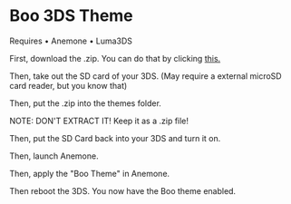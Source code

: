 # Boo 3DS Theme

Requires
• Anemone
• Luma3DS

First, download the .zip. You can do that by clicking [this.](https://github.com/boocifer1/boo-3DS/blob/main/Themes/BoociferTheCatTheme.zip?raw=true)

Then, take out the SD card of your 3DS. (May require a external microSD card reader, but you know that)

Then, put the .zip into the themes folder. 

NOTE: DON'T EXTRACT IT! Keep it as a .zip file!

Then, put the SD Card back into your 3DS and turn it on.

Then, launch Anemone.

Then, apply the "Boo Theme" in Anemone.

Then reboot the 3DS. You now have the Boo theme enabled.



